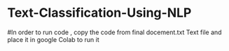 # Text-Classification-Using-NLP

#In order to run code , copy the code from final docement.txt Text file and place it in google Colab to run it
